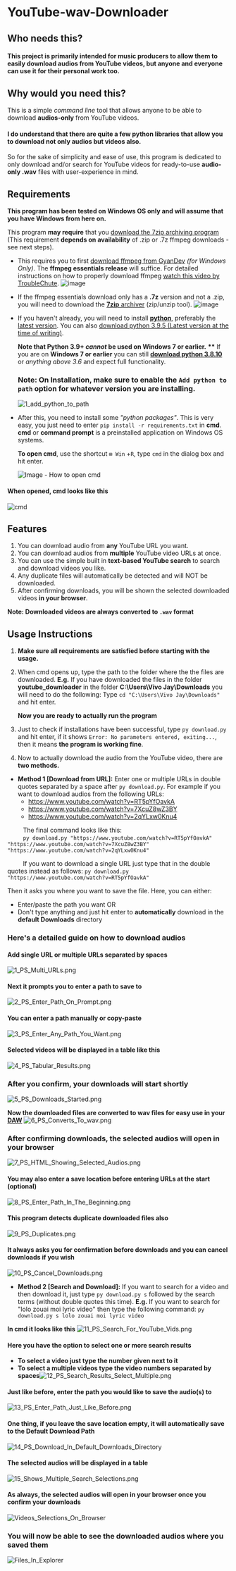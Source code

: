 # YouTube-wav-Downloader

## Who needs this?

#### This project is primarily intended for music producers to allow them to easily download audios from YouTube videos, but anyone and everyone can use it for their personal work too.

## Why would you need this?

This is a simple *command line* tool that allows anyone to be able to download **audios-only** from YouTube videos.
#### I do understand that there are quite a few python libraries that allow you to download not only audios but videos also.
So for the sake of simplicity and ease of use, this program is dedicated to only download and/or search for YouTube videos for ready-to-use **audio-only .wav** files with user-experience in mind.

## Requirements

**This program has been tested on Windows OS only and will assume that you have Windows from here on.**

This program **may require** that you [download the 7zip archiving program](https://www.7-zip.org/) (This requirement **depends on availability** of .zip or .7z ffmpeg downloads - see next steps).

- This requires you to first [download ffmpeg from GyanDev](https://www.gyan.dev/ffmpeg/builds/) *(for Windows Only)*. The **ffmpeg essentials release** will suffice. For detailed instructions on how to properly download ffmpeg [watch this video by TroubleChute](https://www.youtube.com/watch?v=r1AtmY-RMyQ).
  ![image](https://user-images.githubusercontent.com/67545205/120630336-5ecaac80-c484-11eb-88b1-be4145354986.png)

- If the ffmpeg essentials download only has a **.7z** version and not a .zip, you will need to download the [**7zip** archiver](https://www.7-zip.org/) (zip/unzip tool).
  ![image](https://user-images.githubusercontent.com/67545205/120630598-9e919400-c484-11eb-96d6-55ce9e8c08f5.png)

- If you haven't already, you will need to install [**python**](https://www.python.org/), preferably the [latest version](https://www.python.org/downloads/). You can also [download python 3.9.5 (Latest version at the time of writing)](https://www.python.org/ftp/python/3.9.5/python-3.9.5-amd64.exe).

  **Note that Python 3.9+ *cannot* be used on Windows 7 or earlier.**
  **\*\*** If you are on **Windows 7 or earlier** you can still [**download python 3.8.10**](https://www.python.org/ftp/python/3.8.10/python-3.8.10-amd64.exe) or *anything above 3.6* and expect full functionality.

  ### Note: On Installation, make sure to enable the `Add python to path` option for whatever version you are installing.

  ![1_add_python_to_path](res/py/1_add_python_to_path.png)

- After this, you need to install some *"python packages"*.
  This is very easy, you just need to enter `pip install -r requirements.txt` in **cmd**.
  **cmd** or **command prompt** is a preinstalled application on Windows OS systems.

  **To open cmd**, use the shortcut `⊞ Win` +`R`, type `cmd` in the dialog box and hit enter.
  
   ![Image - How to open cmd](res/cmd_runbox.png)

#### When opened, cmd looks like this
![cmd](https://www.hostinger.com/tutorials/wp-content/uploads/sites/2/2019/04/windows-command-line-interface.png)

## Features
1. You can download audio from **any** YouTube URL you want.
2. You can download audios from **multiple** YouTube video URLs at once.
3. You can use the simple built in **text-based YouTube search** to search and download videos you like.
4. Any duplicate files will automatically be detected and will NOT be downloaded.
5. After confirming downloads, you will be shown the selected downloaded videos **in your browser**.

**Note: Downloaded videos are always converted to `.wav` format**

## Usage Instructions
1. **Make sure all requirements are satisfied before starting with the usage.**
2. When cmd opens up, type the path to the folder where the the files are downloaded.
   **E.g.** If you have downloaded the files in the folder **youtube_downloader** in the folder 
   **C:\Users\Vivo Jay\Downloads** you will need to do the following:
   Type `cd "C:\Users\Vivo Jay\Downloads"` and hit enter.

   **Now you are ready to actually run the program**

3. Just to check if installations have been successful, type `py download.py` and hit enter, if it shows `Error: No parameters entered, exiting...`, then it means **the program is working fine**.
4. Now to actually download the audio from the YouTube video, there are **two methods.**

- **Method 1 [Download from URL]:** Enter one or multiple URLs in double quotes separated by a space after `py download.py`. For example if you want to download audios from the following URLs:
  - https://www.youtube.com/watch?v=RT5pYfOavkA
  - https://www.youtube.com/watch?v=7XcuZ8wZ3BY
  - https://www.youtube.com/watch?v=2qYLxw0Knu4

&nbsp;&nbsp;&nbsp;&nbsp;&nbsp;&nbsp;&nbsp;&nbsp;&nbsp;The final command looks like this:\
&nbsp;&nbsp;&nbsp;&nbsp;&nbsp;&nbsp;&nbsp;&nbsp;&nbsp;`py download.py "https://www.youtube.com/watch?v=RT5pYfOavkA" "https://www.youtube.com/watch?v=7XcuZ8wZ3BY" "https://www.youtube.com/watch?v=2qYLxw0Knu4"`

&nbsp;&nbsp;&nbsp;&nbsp;&nbsp;&nbsp;&nbsp;&nbsp;&nbsp;If you want to download a single URL just type that in the double quotes instead as follows:
`py download.py "https://www.youtube.com/watch?v=RT5pYfOavkA"`

Then it asks you where you want to save the file.
Here, you can either:

- Enter/paste the path you want OR
- Don't type anything and just hit enter to **automatically** download in the **default Downloads** directory

### **Here's a detailed guide on how to download audios**

#### Add single URL or multiple URLs separated by spaces
![1_PS_Multi_URLs.png](res/PS/1_PS_Multi_URLs.png)

#### Next it prompts you to enter a path to save to
![2_PS_Enter_Path_On_Prompt.png](res/PS/2_PS_Enter_Path_On_Prompt.png)

#### You can enter a path manually or copy-paste
![3_PS_Enter_Any_Path_You_Want.png](res/PS/3_PS_Enter_Any_Path_You_Want.png)

#### Selected videos will be displayed in a table like this
![4_PS_Tabular_Results.png](res/PS/4_PS_Tabular_Results.png)

### After you confirm, your downloads will start shortly
![5_PS_Downloads_Started.png](res/PS/5_PS_Downloads_Started.png)

**Now the downloaded files are converted to wav files for easy use in your [DAW](https://en.wikipedia.org/wiki/Digital_audio_workstation)**
![6_PS_Converts_To_wav.png](res/PS/6_PS_Converts_To_wav.png)

### After confirming downloads, the selected audios will open in your browser
![7_PS_HTML_Showing_Selected_Audios.png](res/PS/7_PS_HTML_Showing_Selected_Audios.png)

#### You may also enter a save location before entering URLs at the start (optional)
![8_PS_Enter_Path_In_The_Beginning.png](res/PS/8_PS_Enter_Path_In_The_Beginning.png)

#### This program detects duplicate downloaded files also
![9_PS_Duplicates.png](res/PS/9_PS_Duplicates.png)

#### It always asks you for confirmation before downloads and you can cancel downloads if you wish
![10_PS_Cancel_Downloads.png](res/PS/10_PS_Cancel_Downloads.png)

- **Method 2 [Search and Download]:** If you want to search for a video and then download it, just type `py download.py s` followed by the search terms (without double quotes this time).
  **E.g.** If you want to search for "lolo zouai moi lyric video" then type the following command:
  `py download.py s lolo zouai moi lyric video`

**In cmd it looks like this**
![11_PS_Search_For_YouTube_Vids.png](res/PS/11_PS_Search_For_YouTube_Vids.png)

#### Here you have the option to select one or more search results
- **To select a video just type the number given next to it**
- **To select a multiple videos type the video numbers separated by spaces**![12_PS_Search_Results_Select_Multiple.png](res/PS/12_PS_Search_Results_Select_Multiple.png)

#### Just like before, enter the path you would like to save the audio(s) to
![13_PS_Enter_Path_Just_Like_Before.png](res/PS/13_PS_Enter_Path_Just_Like_Before.png)

#### One thing, if you leave the save location empty, it will automatically save to the Default Download Path
![14_PS_Download_In_Default_Downloads_Directory](res/PS/14_PS_Download_In_Default_Downloads_Directory.png)

#### The selected audios will be displayed in a table
![15_Shows_Multiple_Search_Selections.png](res/PS/15_Shows_Multiple_Search_Selections.png)

#### As always, the selected audios will open in your browser once you confirm your downloads
![Videos_Selections_On_Browser](res/Videos_Selections_On_Browser.png)

### You will now be able to see the downloaded audios where you saved them
![Files_In_Explorer](res/Files_In_Explorer.png)


